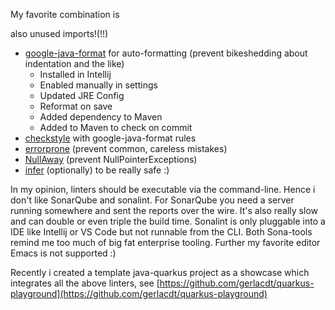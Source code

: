 My favorite combination is

also unused imports!(!!)

- [google-java-format](https://github.com/google/google-java-format) for auto-formatting (prevent bikeshedding about indentation and the like)
	- Installed in Intellij
	- Enabled manually in settings
	- Updated JRE Config
	- Reformat on save
	- Added dependency to Maven
	- Added to Maven to check on commit
- [checkstyle](https://maven.apache.org/plugins/maven-checkstyle-plugin/index.html) with google-java-format rules
- [errorprone](https://errorprone.info/) (prevent common, careless mistakes)
- [NullAway](https://github.com/uber/NullAway) (prevent NullPointerExceptions)
- [infer](https://fbinfer.com/) (optionally) to be really safe :)

In my opinion, linters should be executable via the command-line. Hence i don't like SonarQube and sonalint. For SonarQube you need a server running somewhere and sent the reports over the wire. It's also really slow and can double or even triple the build time. Sonalint is only pluggable into a IDE like Intellij or VS Code but not runnable from the CLI. Both Sona-tools remind me too much of big fat enterprise tooling. Further my favorite editor Emacs is not supported :)

Recently i created a template java-quarkus project as a showcase which integrates all the above linters, see [https://github.com/gerlacdt/quarkus-playground](https://github.com/gerlacdt/quarkus-playground)